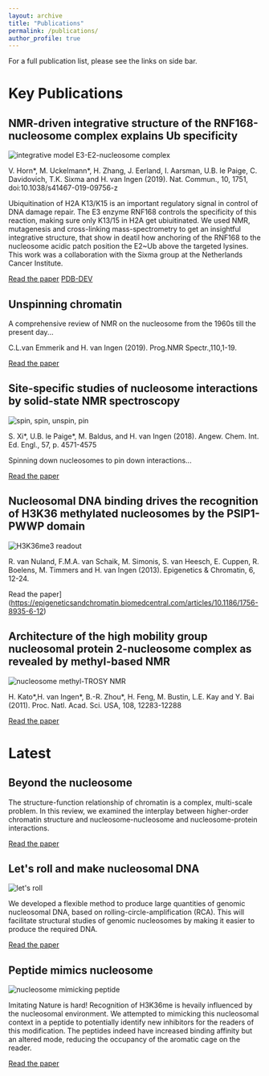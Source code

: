 ```yaml
---
layout: archive
title: "Publications"
permalink: /publications/
author_profile: true
---
```


For a full publication list, please see the links on side bar.


Key Publications
================

NMR-driven integrative structure of the RNF168-nucleosome complex explains Ub specificity
-----------------------------------------------------------------------------------------

![integrative model E3-E2-nucleosome complex](/images/rnf168-e2-nucleosome.png)

V. Horn*, M. Uckelmann*, H. Zhang, J. Eerland, I. Aarsman, U.B. le Paige, C. Davidovich, T.K. Sixma and H. van Ingen (2019). 
Nat. Commun., 10, 1751, doi:10.1038/s41467-019-09756-z

Ubiquitination of H2A K13/K15 is an important regulatory signal in control of DNA damage repair.
The E3 enzyme RNF168 controls the specificity of this reaction, making sure only K13/15 in H2A get ubiuitinated.
We used NMR, mutagenesis and cross-linking mass-spectrometry to get an insightful integrative structure, 
that show in deatil how anchoring of the RNF168 to the nucleosome acidic patch position the E2~Ub above the targeted lysines.
This work was a collaboration with the Sixma group at the Netherlands Cancer Institute.

[Read the paper](https://www.nature.com/articles/s41467-019-09756-z)
[PDB-DEV](https://pdb-dev.wwpdb.org/solrsearch.html?query=RNF168)

Unspinning chromatin
--------------------

A comprehensive review of NMR on the nucleosome from the 1960s till the present day...

C.L.van Emmerik and H. van Ingen (2019). 
Prog.NMR Spectr.,110,1-19.

[Read the paper](https://www.sciencedirect.com/science/article/pii/S0079656518300621)

Site-specific studies of nucleosome interactions by solid-state NMR spectroscopy
---------------------------------------------------------------------------------

![spin, spin, unspin, pin](/images/sednmr-01.png)

S. Xi*, U.B. le Paige*, M. Baldus, and H. van Ingen (2018). 
Angew. Chem. Int. Ed. Engl., 57, p. 4571-4575

Spinning down nucleosomes to pin down interactions...

[Read the paper](https://onlinelibrary.wiley.com/doi/full/10.1002/anie.201713158)

Nucleosomal DNA binding drives the recognition of H3K36 methylated nucleosomes by the PSIP1-PWWP domain
-----------------------------------------------------------------------------------------------------

![H3K36me3 readout](/images/psip1.png)

R. van Nuland, F.M.A. van Schaik, M. Simonis, S. van Heesch, E. Cuppen, R. Boelens, M. Timmers and H. van Ingen (2013).
Epigenetics & Chromatin, 6, 12-24. 

Read the paper](https://epigeneticsandchromatin.biomedcentral.com/articles/10.1186/1756-8935-6-12)

Architecture of the high mobility group nucleosomal protein 2-nucleosome complex as revealed by methyl-based NMR
---------------------------------------------------------------------------------------------------------------

![nucleosome methyl-TROSY NMR](/images/metrosy.png)

H. Kato*,H. van Ingen*, B.-R. Zhou*, H. Feng, M. Bustin, L.E. Kay and Y. Bai (2011). 
Proc. Natl. Acad. Sci. USA, 108, 12283-12288

[Read the paper](https://www.pnas.org/content/108/30/12283)

Latest
======

Beyond the nucleosome
--------------------

The structure-function relationship of chromatin is a complex, multi-scale problem.
In this review, we examined the interplay between higher-order chromatin structure and nucleosome-nucleosome and nucleosome-protein interactions.

[Read the paper](https://www.sciencedirect.com/science/article/pii/S0022283621000218)

Let's roll and make nucleosomal DNA
----------------------------------

![let's roll](/images/rca.png)

We developed a flexible method to produce large quantities of genomic nucleosomal DNA, based on rolling-circle-amplification (RCA).
This will facilitate structural studies of genomic nucleosomes by making it easier to produce the required DNA.

[Read the paper](https://www.sciencedirect.com/science/article/pii/S0003269719307900)


Peptide mimics nucleosome
-------------------------

![nucleosome mimicking peptide](/images/nucleosome-mimic.png)

Imitating Nature is hard! Recognition of H3K36me is hevaily influenced by the nucleosomal environment. 
We attempted to mimicking this nucleosomal context in a peptide to potentially identify new inhibitors for the readers of this modification. 
The peptides indeed have increased binding affinity but an altered mode, reducing the occupancy of the aromatic cage on the reader.

[Read the paper](https://www.mdpi.com/1420-3049/25/21/4951)




